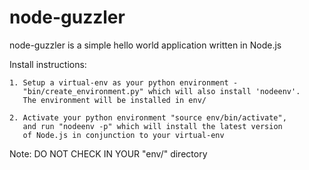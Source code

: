 node-guzzler
============

node-guzzler is a simple hello world application written in Node.js

Install instructions:

	1. Setup a virtual-env as your python environment - 
	   "bin/create_environment.py" which will also install 'nodeenv'.
	   The environment will be installed in env/

	2. Activate your python environment "source env/bin/activate", 
	   and run "nodeenv -p" which will install the latest version 
	   of Node.js in conjunction to your virtual-env


Note: DO NOT CHECK IN YOUR "env/" directory